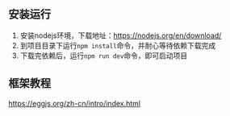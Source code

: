 ## 安装运行
1. 安装nodejs环境，下载地址：https://nodejs.org/en/download/
2. 到项目目录下运行`npm install`命令，并耐心等待依赖下载完成
3. 下载完依赖后，运行`npm run dev`命令，即可启动项目

## 框架教程
https://eggjs.org/zh-cn/intro/index.html

